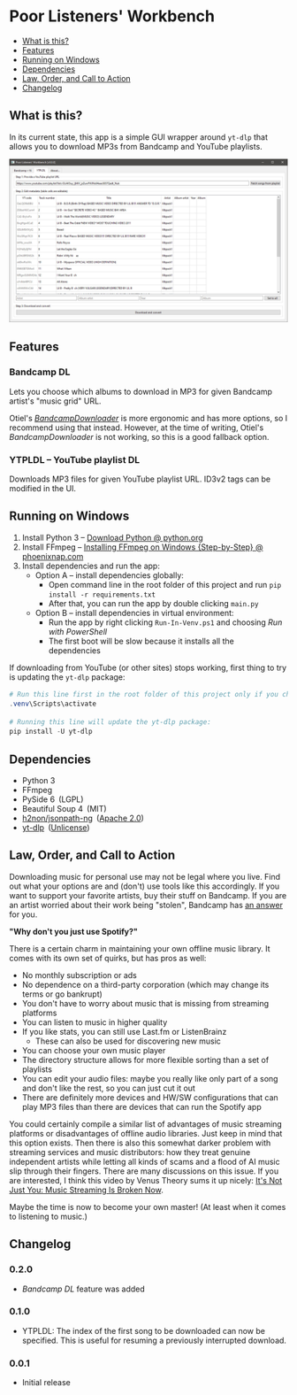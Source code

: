 # Poor Listeners' Workbench

* [What is this?](#what-is-this)
* [Features](#features)
* [Running on Windows](#running-on-windows)
* [Dependencies](#dependencies)
* [Law, Order, and Call to Action](#law-order-and-call-to-action)
* [Changelog](#changelog)

## What is this?

In its current state, this app is a simple GUI wrapper around `yt-dlp` that allows you to download MP3s from Bandcamp and YouTube playlists.

<img alt="screenshot" src="./screenshot.jpg" width="700" />

## Features

### Bandcamp DL

Lets you choose which albums to download in MP3 for given Bandcamp artist's "music grid" URL.

Otiel's [_BandcampDownloader_](https://github.com/Otiel/BandcampDownloader/) is more ergonomic and has more options, so I recommend using that instead. However, at the time of writing, Otiel's _BandcampDownloader_ is not working, so this is a good fallback option.

### YTPLDL – YouTube playlist DL

Downloads MP3 files for given YouTube playlist URL. ID3v2 tags can be modified in the UI.

## Running on Windows

1. Install Python 3 – [Download Python @ python.org](https://www.python.org/downloads/)
2. Install FFmpeg – [Installing FFmpeg on Windows {Step-by-Step} @ phoenixnap.com](https://phoenixnap.com/kb/ffmpeg-windows)
3. Install dependencies and run the app:
   * Option A – install dependencies globally:
     * Open command line in the root folder of this project and run `pip install -r requirements.txt`
     * After that, you can run the app by double clicking `main.py`
   * Option B – install dependencies in virtual environment:
     * Run the app by right clicking `Run-In-Venv.ps1` and choosing _Run with PowerShell_
     * The first boot will be slow because it installs all the dependencies

If downloading from YouTube (or other sites) stops working, first thing to try is updating the `yt-dlp` package:

```ps1
# Run this line first in the root folder of this project only if you chose Option B (virtual environment):
.venv\Scripts\activate

# Running this line will update the yt-dlp package:
pip install -U yt-dlp
```

## Dependencies

* Python 3
* FFmpeg
* PySide 6&ensp;(LGPL)
* Beautiful Soup 4&ensp;(MIT)
* [h2non/jsonpath-ng](https://github.com/h2non/jsonpath-ng)&ensp;([Apache 2.0](https://github.com/h2non/jsonpath-ng/blob/master/LICENSE))
* [yt-dlp](https://github.com/yt-dlp/yt-dlp)&ensp;([Unlicense](https://github.com/yt-dlp/yt-dlp/blob/master/LICENSE))

## Law, Order, and Call to Action

Downloading music for personal use may not be legal where you live. Find out what your options are and (don't) use tools like this accordingly. If you want to support your favorite artists, buy their stuff on Bandcamp. If you are an artist worried about their work being "stolen", Bandcamp has [an answer](https://get.bandcamp.help/hc/en-us/articles/23020694039575-I-heard-you-can-steal-music-on-Bandcamp-What-are-you-doing-about-this) for you.

<b>"Why don't you just use Spotify?"</b>

There is a certain charm in maintaining your own offline music library. It comes with its own set of quirks, but has pros as well:

* No monthly subscription or ads
* No dependence on a third-party corporation (which may change its terms or go bankrupt)
* You don't have to worry about music that is missing from streaming platforms
* You can listen to music in higher quality
* If you like stats, you can still use Last.fm or ListenBrainz
  * These can also be used for discovering new music
* You can choose your own music player
* The directory structure allows for more flexible sorting than a set of playlists
* You can edit your audio files: maybe you really like only part of a song and don't like the rest, so you can just cut it out
* There are definitely more devices and HW/SW configurations that can play MP3 files than there are devices that can run the Spotify app

You could certainly compile a similar list of advantages of music streaming platforms or disadvantages of offline audio libraries. Just keep in mind that this option exists. Then there is also this somewhat darker problem with streaming services and music distributors: how they treat genuine independent artists while letting all kinds of scams and a flood of AI music slip through their fingers. There are many discussions on this issue. If you are interested, I think this video by Venus Theory sums it up nicely: [It's Not Just You: Music Streaming Is Broken Now](https://youtu.be/plleJ0Zv0Ww).

Maybe the time is now to become your own master! (At least when it comes to listening to music.)

## Changelog

### 0.2.0

* _Bandcamp DL_ feature was added

### 0.1.0

* YTPLDL: The index of the first song to be downloaded can now be specified. This is useful for resuming a previously interrupted download.

### 0.0.1

* Initial release
